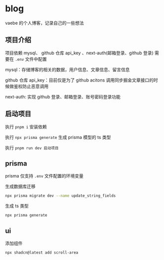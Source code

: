 # blog

vaebe 的个人博客，记录自己的一些想法

## 项目介绍

项目依赖 mysql、 github 仓库 api_key 、next-auth(邮箱登录、github 登录) 需要在 `.env` 文件中配置

mysql：存储博客的相关的数据，用户信息、文章信息、留言信息

github 仓库 api_key：目前仅是为了 github acitons 调用同步掘金文章接口的时候做鉴权防止恶意调用

next-auth: 实现 github 登录、邮箱登录、账号密码登录功能

## 启动项目

执行 `pnpm i` 安装依赖

执行 `npx prisma generate` 生成 prisma 模型的 ts 类型

执行 `pnpm run dev 启动项目`

## prisma

prisma 仅支持 `.env` 文件配置的环境变量

生成数据库迁移

```bash
npx prisma migrate dev --name update_string_fields
```

生成 ts 类型

```bash
npx prisma generate
```

## ui

添加组件

```bash
npx shadcn@latest add scroll-area
```
